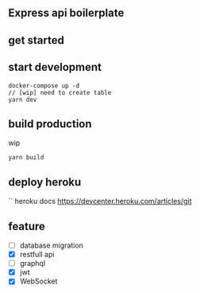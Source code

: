 ## Express api boilerplate

## get started

## start development

```
docker-compose up -d
// [wip] need to create table
yarn dev
```

## build production

wip

```
yarn build
```

## deploy heroku

``
heroku docs
https://devcenter.heroku.com/articles/git

## feature

- [ ] database migration
- [x] restfull api
- [ ] graphql
- [x] jwt
- [x] WebSocket
